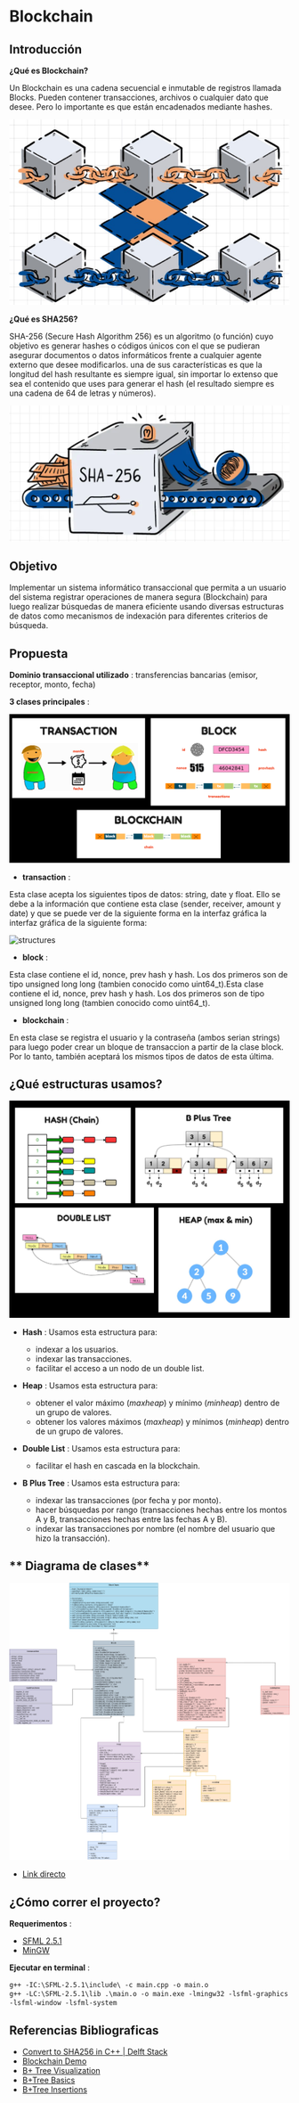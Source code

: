 # **Blockchain**

## **Introducción**

**¿Qué es Blockchain?**

Un Blockchain es una cadena secuencial e inmutable de registros 
llamada Blocks. Pueden contener transacciones, archivos o cualquier dato que desee. Pero 
lo importante es que están encadenados mediante hashes.

![structures](img/blockchain.jpg)

**¿Qué es SHA256?**

SHA-256 (Secure Hash Algorithm 256) es un algoritmo (o función) cuyo objetivo es generar hashes 
o códigos únicos con el que se pudieran asegurar documentos o datos informáticos frente a cualquier
agente externo que desee modificarlos. una de sus características es que la longitud del hash resultante es siempre igual, sin importar lo extenso que sea el contenido que uses para generar el hash (el resultado siempre es una cadena de 64 de letras y números).

![structures](img/sha256.png)

## **Objetivo**

Implementar un sistema informático transaccional que permita a un usuario del sistema registrar
operaciones de manera segura (Blockchain) para luego realizar búsquedas de manera eficiente
usando diversas estructuras de datos como mecanismos de indexación para diferentes criterios de búsqueda.

## **Propuesta**

**Dominio transaccional utilizado** : transferencias bancarias (emisor, receptor, monto, fecha)

**3 clases principales** :

![structures](img/main.png)

* **transaction** :

Esta clase acepta los siguientes tipos de datos: string, date y float. Ello se debe a la información que contiene esta clase (sender, receiver, amount y date) y que se puede ver de la siguiente forma en la interfaz gráfica la interfaz gráfica de la siguiente forma:

![structures](Utils/img/transactionUI.jpeg)

* **block** :

Esta clase contiene el id, nonce, prev hash y hash. Los dos primeros son de tipo unsigned long long (tambien conocido como uint64_t).Esta clase contiene el id, nonce, prev hash y hash. Los dos primeros son de tipo unsigned long long (tambien conocido como uint64_t).

* **blockchain** :

En esta clase se registra el usuario y la contraseña (ambos serian strings) para luego poder crear un bloque de transaccion a partir de la clase block. Por lo tanto, también aceptará los mismos tipos de datos de esta última.

## **¿Qué estructuras usamos?**

![structures](img/structures.jpg)

* **Hash** : Usamos esta estructura para:
    - indexar a los usuarios.
    - indexar las transacciones.
    - facilitar el acceso a un nodo de un double list.

* **Heap** : Usamos esta estructura para:
    - obtener el valor máximo (*maxheap*) y mínimo (*minheap*) dentro de un grupo de valores.
    - obtener los valores máximos (*maxheap*) y mínimos (*minheap*) dentro de un grupo de valores.

* **Double List** : Usamos esta estructura para:
    - facilitar el hash en cascada en la blockchain.

* **B Plus Tree** : Usamos esta estructura para:
    - indexar las transacciones (por fecha y por monto).
    - hacer búsquedas por rango (transacciones hechas entre los montos A y B, transacciones hechas entre las fechas A y B).
    - indexar las transacciones por nombre (el nombre del usuario que hizo la transacción).
    
## ** Diagrama de clases**

![structures](img/UML_proyecto.png)

- [Link directo](https://viewer.diagrams.net/?tags=%7B%7D&highlight=0000ff&edit=_blank&layers=1&nav=1&title=UML%20proyecto%20#R7R3Zcts48lv2QVV2qpziJYl6tOwcs%2FZMvI6SzO6LCiYhiWOKUEgqluZhvn1xUiQBUiQlWnbCqsxYBBpnNxp9AeiZV8vNhxCsFr8jF%2Fo9Q3M3PfO6ZximMbDxH5KyZSmGbeksZR56LktLJXz2%2FoY8UeOpa8%2BFUQYwRsiPvVU20UFBAJ04kwbCED1lwWbIz7a6AnMoJXx2gC%2BnfvPceMFSbWO4S%2F8IvflCtKwPRixnCQQwH0m0AC56SiWZ73rmVYhQzH4tN1fQJ7Mn5uXbb9tv%2Fu3j4MO%2F%2FxN9B1%2FGN5M%2Fvl6wyt7XKZIMIYRB3LjqR8P9%2FOeVt%2Fm23P64%2FaJ%2FH3%2B7%2BX5hW3xs8VZMGHTx%2FPFPFMYLNEcB8N%2FtUschWgcuJNVq%2BGsHc4vQCifqOPEvGMdbTgxgHSOctIiXPs%2FFwwi3f5KPt5pmiYT%2Fkgrf6sME4nrDm2Bf2%2FTXHQy9JYxhmCS6l4Ra8OeDj5xHlvTe830OwMZJBpejiz2TyuEitA4dWDKTnEhiEM5hXAJnmQnp4EUHER5EuMUFQ%2BiD2PuR7R3gxD9P4HYIxj84jmvgm%2FfyB%2FDXvKXxKg4hlKggevKWPggIumcoiAVBENwA35sH%2BLeDJ47M%2F%2FgHDGMPr7hLnhETMhg7C893b8EWrcl0RDFwHsXXeIFC729cLRAUgbPDmNOLMchAfCYlORJDGGGYO4EzPZf0O9hkAG9BFPMEB%2Fk%2BWEXeQzKMJcaUF4xRHKMlB5phcrlCPgrpHJgz24GOQ3sXokeYynmw%2B1Z%2FR1VkAuCmAV3JZCBqMUYcVZzvDvnn046HmYIxLVL8yxJ89%2Biko0ukc0HIlrK%2FS%2FwrwHtHzxj4BL8T%2FGNOfrzBP%2FB86WSuLihT3VC6wJPDShE0TeMclA%2BjiGXP1oETeygQFT%2FgreMMbxUYr4ZGWgHLFUXDFdtCcunnoh%2B5BuYhBJR2L3tXRu%2ByrWbg9zWh8KM3klurmPbiUiotomuxkn04iwvXcbQCjhfMbynMtbVLuedUR5IQLjvzKftdeK5LsIu3iRjEgC040osV8oKYUmV%2FjP9hOr3S3vZ7%2FWsy4v5Y333jfwQ8jK%2FILITAoysJ4tX8BKO46rIrZoDyshPSzaDaKhPb5tEXmSEtMgnbvke5MsO2EGn05lheYnzRbZ2jdUI38QtdQr0po95UoNkHD9C%2FQ5FHad28DhlsDv37MHwgy22Ae12vyGLtlnBvKnCPR6uN7%2Fx1NMGb9Nl5ir%2BwvH9oZqzO3BUUXDbNf%2BvCM75EWTP9JXgo%2FaCcTq7RCyKMpzPMxLRHuD1nPP0HwtOQh4wgCJ1FDpJwSAnyA4zv8aZzdl5x22Glll4gSkzkTLApy3yEt17EG6Sc%2FBqtMb2TRKnlwuL3IJhDOj4q67BpI59YTG1W88wL3Cn%2BD27OJm%2BYtrSrFU8i%2B0hQ6ROU0zGSxaasjMzlWdGE8plONVAPA14Ml1NBELX6O5Ero0QpalN34I0AuxTtFI6MgsnNsxQ6Wxqd59IBF3YyNe4Kc1ulk%2Bn5p2RTAwu0I%2Fdt9KR0ZbdLW8kaLe7zOowQp4PyRSakMM3HAGUDc3w8svIhZYp3UltrO7ddbec2RkZLe%2FfgRHaUxOjhemCJAney8IJe3vSRJ6QZHKjVWnc4etCew1hiVTSWMPH3AGMJLYrnCGxTAJykdzXfIcbkBVXiBZhRvm0rZ1rLF7D00gL4B%2BvDjsCSwTSnOUuSFwnL8Slb66w5zcm%2BBWsOYegZ%2BlCYc%2FSRgmPpVlvmnL7SnONi3o%2F%2FyLIwyQzojlXZ1rMK4Y9y8Io7YoKfIoz%2BgjuiVdeOoSSvflt2jMER7RgVsfxK7Bj1mE0D3NsVWUtbZoxhgRmDKgAKC0ZBOk2eJCypVCEhjOm8YyftkZQsX6vZSVvi9XBwYvFa7VPMEZALoD1TShgDx4YPs2cQrO2qgvXwQMH6IHTaSsl1AaJFJ7keQlfHl1yHWlax0VWOSLXkqre1wYyUkiv7TETXrzlhlNgXWc5N5Y0imd0ifPyCG4V9FLnTbEvu1OUAh8aCZ1U0vxLBsx6vaID8wYkFT12OUDhA8rzppZwS9IvWW13M7LhHbQKqKma2ZhMZnUbMFNFwvUwknKZbvdcYCaebFYXQAtHjeWRQXXa3k4X%2F0IXDvcRwOGFQTwSNflUx1C7Zbnh799CJQTD34a5BS8u2Z6na01WSTY43AR8TRQBiOCZsIpLI9gh%2BAF12BBCJ14umPgQzZSRF9VC8iBJhYTY1zshOepKVrXy%2Fz%2FwiRSZHMBp3btQinnew9K5rrYnvsleisfjexb%2FVRL9unlqAV3kNmgrwBSFvHfdoj3xOLb4LBfSFWYlbl7dHFeXtQ0%2BeNAumyMdG9I09wRQDUzusgGk%2BQ%2FSFrXfEVupROg21acMc8fT3EE%2B%2BgMEt3q0Sjy7bsNNBiZ3y%2BaKid0wzx8GE%2BTq90w0UO13iiz%2F%2BORHZzk30p1mI9qlPGX3rgaKzMniJMlhZsuq870XsoJZepiK31qJ5DJVlvala1oXz1MO%2BKp5Hhf22tDKBa0kre3%2F%2F6Y9J8bmZ8eXVTXHuah0tppRdJUE%2BZbH2FJxwq2rQaMXr3gdFqywD8qIpXK7i7VnZkSR2EqCsmgc43x1AqnioAQt2NUukjlvtoqaYuLNCUWH%2F0AqGIMYU3SeV4EVwli%2BTPp2aa%2FPzb%2F97J7opdoVuK2iNGSh0bBUz0Fs76WCbp9F7uI9Me2uZw17KT0aukDB6r9FPJq4geaGq1GCQVYx0fY8eni9gDcrh7b5dBt%2BO5mXI4akfu7gztc510rizHPFpCuO0oak4X3s6lxy2SJQiwIiU7H%2FywcLMxn2DdxAamCaOGiqVLAeQ7Sve1nHKsUOg8v%2Br7sRdrEr1ENlipUxJj%2B0pZbINqbFS1oW61cS%2BQilTYr%2B1uyJUcY5EHCebmcpVVpBOkxNXmWA9MlwE43xI3FfRfJneM0%2BVO1eE5mYvf8gCMlWr42Ct0bCsSyhpuD1VQmZYz6tKDC3r51AlTHGz4stUJUZ6TjMYlWsGI3HHpBq%2BHc3AlI2cHyFYdZqBQjOAutuHQxUfHg2GJhi0qRnk%2FHUDQ7EV2wo2ZrYWd2DKFlIipV8WBcY1EPC7%2B%2FEaNVJZfEjItojQf0HxwSxYiCUKkGrdjdpSgEzVhWkNFaCqeH4lClA9LtwE%2B3pVttuaBiRHPXOVBm%2FaSg1InU6TK2hAargml%2BIRX1aVK%2FFWaFXqU4p3%2BbJ%2FDWeyG%2BfOi0xTxRfL7Xd43V3ev%2FtjciZfjaa6Wu723fuqoPe%2FffhYFVaM8D4NX%2BuCL1cvm94FRrg3216jp0DRo7IiX1aFBbrtqD2GpFBnVQzJENvE8eNPT%2B0aM4ZmL3OEbDQataLPVg7Ouh6Oxs9yo5gI0Wr%2FSrHDdi35gEMX8vcCQ%2F70XEix6sIuQ3nFYP4A2PFIR3WxTkNxtwvCUi%2FMWsrOs94NLfsec0FYZH6pnOGFMdGqy0KyqsCqA7TyJaniXj1iq0bxdAhXvWIipqt6qXSQl7JUedRX9YaSMDBlkXpxYXWq4N7guuFiFQdWHj9GK8lS2p5QMpk8u8Cyw8XncganCGlXMjh9NGiJxQ3lcIXnPVDj%2BCCKPCcj7BIQF0QL2oT%2BDHKsOOe%2B35NTcJfG88ixI5X%2Fma9rP6Nn069Z6OE5TdKymrj6URMyxbdEXMjia6%2F0m4gsVAYtXIXXZYuJv0XGC%2FeShbB3kQ0LLqrm1WMNzbK4GFfP47ZzkQkQNJtFMJYQeYx7hRWPRFEtsFNS5C0FCxu2a6o2IcxSrb7bopIyzN2JcSFurU7z8KGChwt36vHZgiV7whrrKMnM%2Fhw6Sj1yKFmYtXQUFfrb0lEs2R9zwcsQaW6N52hgSb7MAAUOLIXY3TEi23Xx1AcRoG7DNwVORlKchvjSKliwLyuMcYRpgYm9FSpCoQvD8fYaxLy%2FyXs5NXrDK7lcYsElbl7NEmwmm11PWKBC9dJeUK00mxlyryKvJ69IJH1JD6hJb6qVl%2Foj3zi%2BQ7VAbwZkUZ5NzZ0ZLxFJ%2FUedzFJ3VEtInT0iw6tOOqQuyWyrRLjgkhCKFzDMwybalXldWIJ5alimrF1d7HS97HRqcYE7g8YgsKC8ohKqG4UwZy%2FwWLG4B99ZY6EH8ljEYiykhpwedWawcvOi1L8alBHkJv6eIfKoFlgSEO7aEzU%2B8NqETKsloJmaPz1ssZCzeziqIffC1Vwepxremz1ewVpdOrwuxscOq4Iys8N7cXl4L2pXUdGekcgODUWkn9GesUcYUtkzlLJwvzV7xmkvk9Tkp5VN63U%2BrWxVfS7otG8ri26m5F%2B%2B6gGPa%2Bv0Zzk%2BX3MgNFRMrz%2Fo60PYov6s555YVr3%2FqbriMQE8PgUd8dmUZGJ%2FDvW5HjWUrM866rMS%2Fa2pz7J%2F9yIRkPUSaZklGiUQIKVc4c0dKDRsWFI8JbvIqlFZZjovNZSUjsQ%2FeAfpb9KZPRWlPncifrHWxMCz0HS0mXrKNBBlg5X0kEYlK2gj2XoTrUxWSiqKmMn6ashGfkoRs5xhKERMJcPQh22JmJYcFUAt9VcLPA2duKEy1%2BuuO9NUC0DXhuaoTXGjb2dvEbuwDNle31eeXNFaEzjUb6k4lH4KNFmqAxSpwesIhtF%2Ba2s6TCFbX1HFwPc%2FMdOpW9f%2BWpEDJgRQRDK%2FIges%2FdyLkoBbOwPfV7mhm%2FqbKuL5lQjM9fhZE%2BwrzsArsd%2BWwNwveu%2BF7oGUh6nOgZTmOvT8xhfMxc4SIz7haQFYwrxtH0TREwrdsgMByy1trW5dCUvM1zbZRMRtU7e%2B2hbNVHvMMfOcLZIRMsty1UZzyVTyyKVhqfhok1ELBSyZa13promkg3sWwXiyaTpXMcr2hmliZTR9lOaShLTmlyQyFbCsC8Q1VXOVqitRDeVt43krHocygpQ4zK5A5AC39pJWzksN%2FXHHBXvHUB874an%2B9imfV1Jun4ZutLSBitZO5KG4IC6KQS%2FjohjoyeV%2Br8pFIV6%2BfeEuCtHNlMhEAiLe85P3UWczeFkuiiTytOTZqyQtwzTaeyNPHeUVwjmWW2A4tdlOgreWMKfCJyCmoTrVmwEZWAzER3TzY3%2BkQJ7pI9xGyakDViLdSrbE%2BPbT1c2UHDKYotnU6A92vah3W15nKy3iLLViE1V0a7dmKVBdF9C51o7kWtuD%2FeSlvL3obwv7qnfFxkwfw7yCs4zS2xaA%2B9c6iqeuN8fTeMbYGz8vVVaMwU9nHhaRaKky4LvL62vKoIpvPXDQcoV3tah6D6JpOI1RPPXFU3yqagnQXgAmWvXHxhuZlQr2m%2BP7SWFczFbz6I7ptrfsFFciqJadLvBw%2FCsR7NOoGKe%2B2ruqOmAWYLDlV5KM%2FCVqIzON6toF2rmRb3gi4kki6EajflY91Yav837IyvRYdGVo26922VnyGtr7Xu2y87Fb1kEEiT9DhOI0eAhWi9%2BRSw4gvvs%2F)

## **¿Cómo correr el proyecto?**

**Requerimentos** :
- [SFML 2.5.1](https://www.sfml-dev.org/download/sfml/2.5.1/)
- [MinGW](https://www.mingw-w64.org/downloads/)

**Ejecutar en terminal** :

```
g++ -IC:\SFML-2.5.1\include\ -c main.cpp -o main.o
g++ -LC:\SFML-2.5.1\lib .\main.o -o main.exe -lmingw32 -lsfml-graphics -lsfml-window -lsfml-system
```
## **Referencias Bibliograficas**

- [Convert to SHA256 in C++ | Delft Stack](https://www.delftstack.com/howto/cpp/sha256-cpp/)
- [Blockchain Demo](https://andersbrownworth.com/blockchain/)
- [B+ Tree Visualization](https://www.cs.usfca.edu/~galles/visualization/BPlusTree.html)
- [B+Tree Basics](https://www.youtube.com/watch?v=49P_GDeMDRo)
- [B+Tree Insertions](https://youtu.be/h6Mw7_S4ai0)
